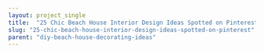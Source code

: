 ```yaml
---
layout: project_single
title:  "25 Chic Beach House Interior Design Ideas Spotted on Pinterest"
slug: "25-chic-beach-house-interior-design-ideas-spotted-on-pinterest"
parent: "diy-beach-house-decorating-ideas"
---
```

 